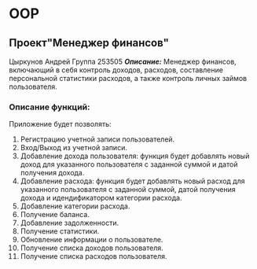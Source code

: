 # OOP

## Проект"Менеджер финансов"
Цыркунов Андрей 
Группа 253505
***Описание:***
Менеджер финансов, включающий в себя контроль доходов, расходов, составление персональной статистики расходов, а также контроль личных займов пользователя.
### Описание функций:
Приложение будет позволять:
1) Регистрацию учетной записи пользователей.
2) Вход/Выход из учетной записи.
3) Добавление дохода пользователя: функция будет добавлять новый доход для указанного пользователя с заданной суммой и датой получения дохода.
4) Добавление расхода: функция будет добавлять новый расход для указанного пользователя с заданной суммой, датой получения дохода и идендификатором категории расхода.
5) Добавление категории расхода.
6) Получение баланса.
7) Добавление задолженности.
8) Получение статистики.
9) Обновление информации о пользователе.
10) Получение списка доходов пользователя.
11) Получение списка расходов пользователя.


